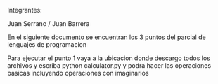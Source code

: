 Integrantes: 

Juan Serrano / Juan Barrera

En el siguiente documento se encuentran los 3 puntos del parcial de lenguajes de programacion


Para ejecutar el punto 1 vaya a la ubicacion donde descargo todos los archivos y escriba python calculator.py y podra hacer las operaciones basicas incluyendo operaciones con imaginarios
